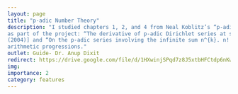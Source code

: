 ```yaml
---
layout: page
title: "p-adic Number Theory"
description: "I studied chapters 1, 2, and 4 from Neal Koblitz’s “p‐adic Numbers, p‐adic Analysis and Zeta functions”. I read the following papers
as part of the project: “The derivative of p‐adic Dirichlet series at s=0” [Stark’s Conjectures: Recent Work and New Directions,
(2004)] and “On the p‐adic series involving the infinite sum n^{k}. n!  [CRM Lecture Notes, 2004]. I could generalize the results of the second paper for
arithmetic progressions."
outlet: Guide- Dr. Anup Dixit
redirect: https://drive.google.com/file/d/1HXwinjSPqd7z8J5xtbHFCtdp6nKwHORv/view?usp=sharing
img: 
importance: 2
category: features
---
```

